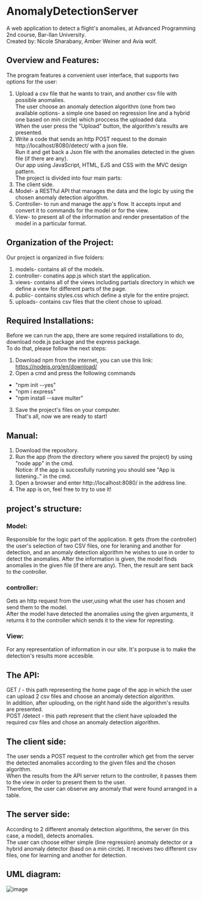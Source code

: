 # AnomalyDetectionServer
A web application to detect a flight's anomalies, at Advanced Programming 2nd course, Bar-Ilan University.  
Created by: Nicole Sharabany, Amber Weiner and Avia wolf.

## Overview and Features:
The program features a convenient user interface, that supports two options for the user: 
1. Upload a csv file that he wants to train, and another csv file with possible anomalies.    
The user choose an anomaly detection algorithm (one from two available options- a simple one based on regression line and a hybrid one based on min circle) which proccess the uploaded data.  
When the user press the "Upload" button, the algorithm's results are presented.  
2. Write a code that sends an http POST request to the domain http://localhost/8080/detect/ with a json file.  
Run it and get back a Json file with the anomalies detected in the given file (if there are any).  
Our app using JavaScript, HTML, EJS and CSS with the MVC design pattern.  
The project is divided into four main parts:  
1. The client side.
2. Model- a RESTful API that manages the data and the logic by using the chosen anomaly detection algorithm.
3. Controller- to run and manage the app's flow. It accepts input and convert it to commands for the model or for the view.
4. View- to present all of the information and render presentation of the model in a particular format.

## Organization of the Project:
Our project is organized in five folders:
1. models- contains all of the models.
2. controller- conatins app.js which start the application.
3. views- contains all of the views including partials directory in which we define a view for different parts of the page.
4. public- contains styles.css which define a style for the entire project.
5. uploads- contains csv files that the client chose to upload.

## Required Installations:
Before we can run the app, there are some required installations to do, download node.js package and the express package.  
To do that, please follow the next steps:
1. Download npm from the internet, you can use this link: https://nodejs.org/en/download/
2. Open a cmd and press the following commands  
* "npm init --yes"  
* "npm i express"  
* "npm install --save multer"  
3. Save the project's files on your computer.   
That's all, now we are ready to start!

## Manual:
1. Download the repository.
2. Run the app (from the directory where you saved the project) by using "node app" in the cmd.  
Notice: if the app is succesfully ruמning you should see "App is listening.." in the cmd.
4. Open a browser and enter http://localhost:8080/ in the address line.
5. The app is on, feel free to try to use it!

## project's structure:
### Model:
Responsible for the logic part of the application. It gets (from the controller) the user's selection of two CSV files, one for leraning and another for detection, and an anomaly detection algorithm he wishes to use in order to detect the anomalies. After the information is given, the model finds anomalies in the given file (if there are any). Then, the result are sent back to the controller.

### controller:
Gets an http request from the user,using what the user has chosen and send them to the model.  
After the model have detected the anomalies using the given arguments, it returns it to the controller which sends it to the view for represting.

### View:
For any representation of information in our site. It's porpuse is to make the detection's results more accesible.  

## The API:
GET / - this path representing the home page of the app in which the user can upload 2 csv files and choose an anomaly detection algorithm.  
In addition, after uplouding, on the right hand side the algorithm's results are presented.  
POST /detect - this path represent that the client have uploaded the required csv files and chose an anomaly detection algorithm.

## The client side:
The user sends a POST request to the controller which get from the server the detected anomalies according to the given files and the chosen algorithm.  
When the results from the API server return to the controller, it passes them to the view in order to present them to the user.  
Therefore, the user can observe any anomaly that were found arranged in a table.  

## The server side:
According to 2 different anomaly detection algorithms, the server (in this case, a model), detects anomalies.  
The user can choose either simple (line regression) anomaly detector or a hybrid anomaly detector (basd on a min circle).
It receives two different csv files, one for learning and another for detection.

## UML diagram:
![image](https://user-images.githubusercontent.com/63461543/119993861-ba082500-bfd4-11eb-81b0-e6a62829f55b.png)

